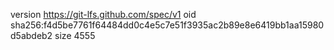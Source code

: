 version https://git-lfs.github.com/spec/v1
oid sha256:f4d5be7761f64484dd0c4e5c7e51f3935ac2b89e8e6419bb1aa15980d5abdeb2
size 4555
